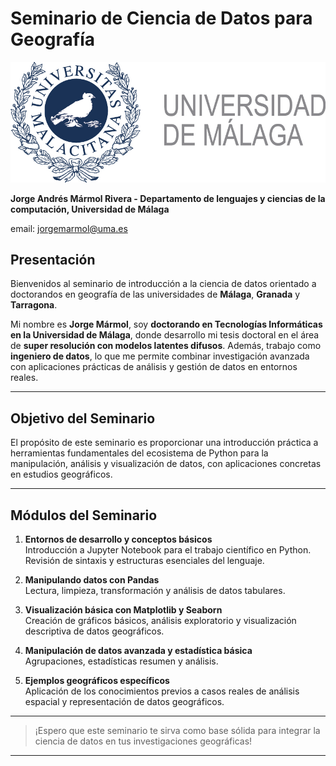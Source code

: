 # Seminario de Ciencia de Datos para Geografía

![Universidad de Málaga](fig/uma.jpeg)

**Jorge Andrés Mármol Rivera - Departamento de lenguajes y ciencias de la computación, Universidad de Málaga**

email: jorgemarmol@uma.es

## Presentación

Bienvenidos al seminario de introducción a la ciencia de datos orientado a doctorandos en geografía de las universidades de **Málaga**, **Granada** y **Tarragona**.

Mi nombre es **Jorge Mármol**, soy **doctorando en Tecnologías Informáticas en la Universidad de Málaga**, donde desarrollo mi tesis doctoral en el área de **super resolución con modelos latentes difusos**. Además, trabajo como **ingeniero de datos**, lo que me permite combinar investigación avanzada con aplicaciones prácticas de análisis y gestión de datos en entornos reales.

---

## Objetivo del Seminario

El propósito de este seminario es proporcionar una introducción práctica a herramientas fundamentales del ecosistema de Python para la manipulación, análisis y visualización de datos, con aplicaciones concretas en estudios geográficos.

---

## Módulos del Seminario

1. **Entornos de desarrollo y conceptos básicos**  
   Introducción a Jupyter Notebook  para el trabajo científico en Python. Revisión de sintaxis y estructuras esenciales del lenguaje.

2. **Manipulando datos con Pandas**  
   Lectura, limpieza, transformación y análisis de datos tabulares.

3. **Visualización básica con Matplotlib y Seaborn**  
   Creación de gráficos básicos, análisis exploratorio y visualización descriptiva de datos geográficos.

4. **Manipulación de datos avanzada y estadística básica**  
   Agrupaciones, estadísticas resumen y análisis.

5. **Ejemplos geográficos específicos**  
   Aplicación de los conocimientos previos a casos reales de análisis espacial y representación de datos geográficos.

---

> ¡Espero que este seminario te sirva como base sólida para integrar la ciencia de datos en tus investigaciones geográficas!

---

